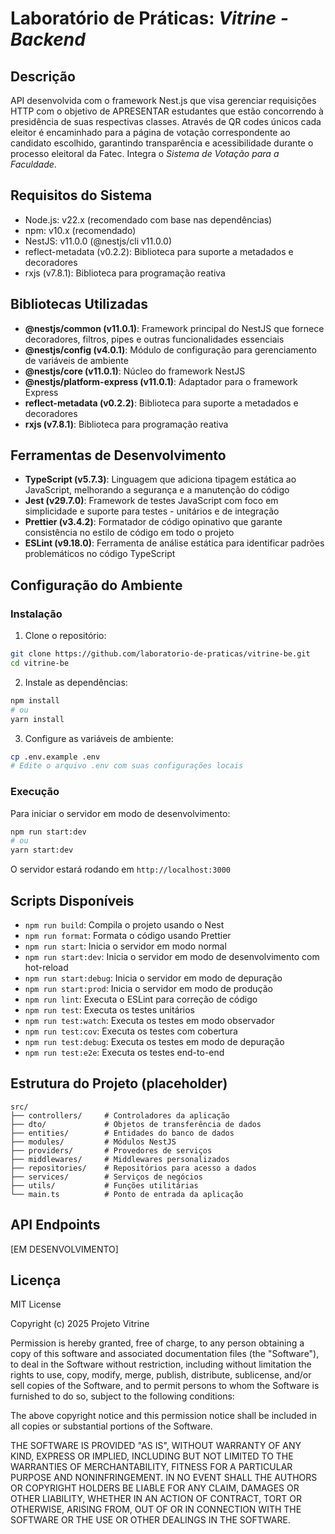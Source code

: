 # Laboratório de Práticas: _Vitrine - Backend_

## Descrição
API desenvolvida com o framework Nest.js que visa gerenciar requisições HTTP com o objetivo de APRESENTAR estudantes que estão concorrendo à presidência de suas respectivas classes. Através de QR codes únicos cada eleitor é encaminhado para a página de votação correspondente ao candidato escolhido, garantindo transparência e acessibilidade durante o processo eleitoral da Fatec. Integra o _Sistema de Votação para a Faculdade_.

## Requisitos do Sistema
- Node.js: v22.x (recomendado com base nas dependências)
- npm: v10.x (recomendado)
- NestJS: v11.0.0 (@nestjs/cli v11.0.0)
- reflect-metadata (v0.2.2): Biblioteca para suporte a metadados e decoradores
- rxjs (v7.8.1): Biblioteca para programação reativa

## Bibliotecas Utilizadas
- **@nestjs/common (v11.0.1)**: Framework principal do NestJS que fornece decoradores, filtros, pipes e outras funcionalidades essenciais
- **@nestjs/config (v4.0.1)**: Módulo de configuração para gerenciamento de variáveis de ambiente
- **@nestjs/core (v11.0.1)**: Núcleo do framework NestJS
- **@nestjs/platform-express (v11.0.1)**: Adaptador para o framework Express
- **reflect-metadata (v0.2.2)**: Biblioteca para suporte a metadados e decoradores
- **rxjs (v7.8.1)**: Biblioteca para programação reativa

## Ferramentas de Desenvolvimento

- **TypeScript (v5.7.3)**: Linguagem que adiciona tipagem estática ao JavaScript, melhorando a segurança e a manutenção do código
- **Jest (v29.7.0)**: Framework de testes JavaScript com foco em simplicidade e suporte para testes - unitários e de integração
- **Prettier (v3.4.2)**: Formatador de código opinativo que garante consistência no estilo de código em todo o projeto
- **ESLint (v9.18.0)**: Ferramenta de análise estática para identificar padrões problemáticos no código TypeScript

## Configuração do Ambiente

### Instalação
1. Clone o repositório:
```bash
git clone https://github.com/laboratorio-de-praticas/vitrine-be.git
cd vitrine-be
```

2. Instale as dependências:
```bash
npm install
# ou
yarn install
```

3. Configure as variáveis de ambiente:
```bash
cp .env.example .env
# Edite o arquivo .env com suas configurações locais
```

### Execução
Para iniciar o servidor em modo de desenvolvimento:
```bash
npm run start:dev
# ou
yarn start:dev
```

O servidor estará rodando em `http://localhost:3000`

## Scripts Disponíveis
- `npm run build`: Compila o projeto usando o Nest
- `npm run format`: Formata o código usando Prettier
- `npm run start`: Inicia o servidor em modo normal
- `npm run start:dev`: Inicia o servidor em modo de desenvolvimento com hot-reload
- `npm run start:debug`: Inicia o servidor em modo de depuração
- `npm run start:prod`: Inicia o servidor em modo de produção
- `npm run lint`: Executa o ESLint para correção de código
- `npm run test`: Executa os testes unitários
- `npm run test:watch`: Executa os testes em modo observador
- `npm run test:cov`: Executa os testes com cobertura
- `npm run test:debug`: Executa os testes em modo de depuração
- `npm run test:e2e`: Executa os testes end-to-end

## Estrutura do Projeto (placeholder)
```
src/
├── controllers/     # Controladores da aplicação
├── dto/             # Objetos de transferência de dados
├── entities/        # Entidades do banco de dados
├── modules/         # Módulos NestJS
├── providers/       # Provedores de serviços
├── middlewares/     # Middlewares personalizados
├── repositories/    # Repositórios para acesso a dados
├── services/        # Serviços de negócios
├── utils/           # Funções utilitárias
└── main.ts          # Ponto de entrada da aplicação
```

## API Endpoints
[EM DESENVOLVIMENTO]

## Licença
MIT License

Copyright (c) 2025 Projeto Vitrine

Permission is hereby granted, free of charge, to any person obtaining a copy
of this software and associated documentation files (the "Software"), to deal
in the Software without restriction, including without limitation the rights
to use, copy, modify, merge, publish, distribute, sublicense, and/or sell
copies of the Software, and to permit persons to whom the Software is
furnished to do so, subject to the following conditions:

The above copyright notice and this permission notice shall be included in all
copies or substantial portions of the Software.

THE SOFTWARE IS PROVIDED "AS IS", WITHOUT WARRANTY OF ANY KIND, EXPRESS OR
IMPLIED, INCLUDING BUT NOT LIMITED TO THE WARRANTIES OF MERCHANTABILITY,
FITNESS FOR A PARTICULAR PURPOSE AND NONINFRINGEMENT. IN NO EVENT SHALL THE
AUTHORS OR COPYRIGHT HOLDERS BE LIABLE FOR ANY CLAIM, DAMAGES OR OTHER
LIABILITY, WHETHER IN AN ACTION OF CONTRACT, TORT OR OTHERWISE, ARISING FROM,
OUT OF OR IN CONNECTION WITH THE SOFTWARE OR THE USE OR OTHER DEALINGS IN THE
SOFTWARE.
